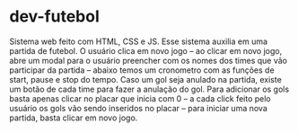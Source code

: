 # dev-futebol
Sistema web feito com HTML, CSS e JS. Esse sistema auxilia em uma partida de futebol. O usuário clica em novo jogo – ao clicar em novo jogo, abre um modal para o usuário preencher com os nomes dos times que vão participar da partida – abaixo temos um cronometro com as funções de start, pause e stop do tempo. Caso um gol seja anulado na partida, existe um botão de cada time para fazer a anulação do gol. Para adicionar os gols basta apenas clicar no placar que inicia com 0 – a cada click feito pelo usuário os gols vão sendo inseridos no placar – para iniciar uma nova partida, basta clicar em novo jogo.
